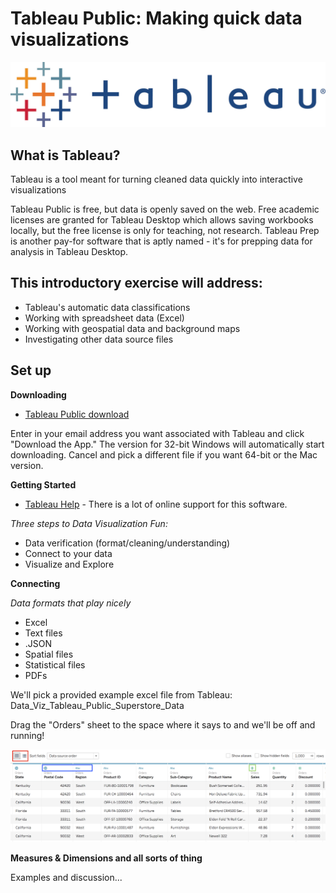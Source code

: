 # Tableau Public: Making quick data visualizations

![](imagesTableau/TableauLogo.jpeg)

## What is Tableau?
Tableau is a tool meant for turning cleaned data quickly into interactive visualizations

Tableau Public is free, but data is openly saved on the web. Free academic licenses are granted for Tableau Desktop which allows saving workbooks locally, but the free license is only for teaching, not research. Tableau Prep is another pay-for software that is aptly named - it's for prepping data for analysis in Tableau Desktop.



## This introductory exercise will address:

- Tableau's automatic data classifications
- Working with spreadsheet data (Excel)
- Working with geospatial data and background maps
- Investigating other data source files

## Set up

**Downloading**

* [Tableau Public download](https://public.tableau.com/en-us/)

Enter in your email address you want associated with Tableau and click "Download the App." The version for 32-bit Windows will automatically start downloading. Cancel and pick a different file if you want 64-bit or the Mac version.

**Getting Started**

* [Tableau Help](https://onlinehelp.tableau.com/current/pro/desktop/en-us/default.htm) - There is a lot of online support for this software.

*Three steps to Data Visualization Fun:*
* Data verification (format/cleaning/understanding)
* Connect to your data
* Visualize and Explore

**Connecting**

*Data formats that play nicely*
* Excel
* Text files
* .JSON
* Spatial files
* Statistical files
* PDFs

We'll pick a provided example excel file from Tableau: Data_Viz_Tableau_Public_Superstore_Data

Drag the "Orders" sheet to the space where it says to and we'll be off and running!

![](imagesTableau/OrdersSpreadsheetImport.png)

**Measures & Dimensions and all sorts of thing**

Examples and discussion...
